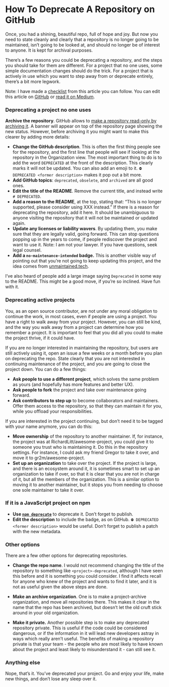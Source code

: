 # How To Deprecate A Repository on GitHub

Once, you had a shining, beautiful repo, full of hope and joy. But now you need to state cleanly and clearly that a repository is no longer going to be maintained, isn’t going to be looked at, and should no longer be of interest to anyone. It is kept for archival purposes.    

There’s a few reasons you could be deprecating a repository, and the steps you should take for them are different. For a project that no one uses, some simple documentation changes should do the trick. For a project that is actively in use which you want to step away from or deprecate entirely, there’s a bit more legwork.  
  
Note: I have made a [checklist](https://gist.github.com/RichardLitt/741cb6f2fd6c75c0c5f51958160853a9) from this article you can follow. You can edit this article on [GitHub](https://github.com/RichardLitt/knowledge/blob/master/how-to-deprecate-a-repository-on-github.md) or [read it on Medium](https://medium.com/maintainer-io/how-to-deprecate-a-repository-on-github-8f0ceb9155e).
    
### Deprecating a project no one uses  

**Archive the repository**. GitHub allows to [make a repository read-only by archiving it](https://blog.github.com/2017-11-08-archiving-repositories/). A banner will appear on top of the repository page showing the new status. However, before archiving it you might want to make this clearer by adding more details:

- **Change the GitHub description**. This is often the first thing people see for the repository, and the first line that people will see if looking at the repository in the Organization view.
The most important thing to do is to add the word `DEPRECATED` at the front of the description. This clearly marks it will not be updated. You can also add an emoji to it. `⛔️ DEPRECATED <former description>` makes it pop out a bit more.  
- **Add GitHub topics**: `deprecated`, `obselete`, and `archived` are all good ones.  
- **Edit the title of the README**. Remove the current title, and instead write `# DEPRECATED`.  
- **Add a reason to the README**, at the top, stating that: “This is no longer supported, please consider using XXX instead.” If there is a reason for deprecating the repository, add it here. It should be unambiguous to anyone visiting the repository that it will not be maintained or updated again.    
- **Update any licenses or liability wavers**. By updating them, you make sure that they are legally valid, going forward. This can stop questions popping up in the years to come, if people rediscover the project and want to use it. Note: I am not your lawyer. If you have questions, seek legal counsel.  
- **Add a `no-maintenance-intended` badge.** This is another visible way of pointing out that you’re not going to keep updating this project, and the idea comes from  [unmaintained.tech](http://unmaintained.tech).

I’ve also heard of people add a large image saying `Deprecated` in some way to the README. This might be a good move, if you’re so inclined. Have fun with it.
  
### Deprecating active projects

You, as an open source contributor, are not under any moral obligation to continue the work, in most cases, even if people are using a project. You have a right to walk away from your project. However, you can still be kind, and the way you walk away from a project can determine how you remember a project. It is important to feel that you did all you could to make the project thrive, if it could have.

If you are no longer interested in maintaining the repository, but users are still actively using it, open an issue a few weeks or a month before you plan on deprecating the repo. State clearly that you are not interested in continuing maintenance of the project, and you are going to close the project down. You can do a few things: 

- **Ask people to use a different project**, which solves the same problem as yours (and hopefully has more features and better UX).  
- **Ask people to fork** the project and take over maintenance going forward.  
- **Ask contributors to step up** to become collaborators and maintainers. Offer them access to the repository, so that they can maintain it for you, while you offload your responsibilities.  

If you are interested in the project continuing, but don’t need it to be tagged with your name anymore, you can do this:

- **Move ownership** of the repository to another maintainer. If, for instance, the project was at RichardLitt/awesome-project, you could give it to someone you trust who is maintaining it. Do this in the repository settings. For instance, I could ask my friend Gregor to take it over, and move it to gr2m/awesome-project.  
- **Set up an organization** to take over the project. If the project is large, and there is an ecosystem around it, it is sometimes smart to set up an organization to take if over, so that it is clear that you are not in charge of it, but all the members of the organization. This is a similar option to moving it to another maintainer, but it stops you from needing to choose one sole maintainer to take it over.

### If it is a JavaScript project on npm

- **Use [`npm deprecate`](https://docs.npmjs.com/cli/deprecate)** to deprecate it. Don’t forget to publish.
- **Edit the description** to include the badge, as on GitHub. `⛔️ DEPRECATED <former description>` would be useful. Don’t forget to publish a patch with the new metadata.

### Other options

There are a few other options for deprecating repositories.

- **Change the repo name**. I would not recommend changing the title of the repository to something like `<project>-deprecated`, although I have seen this before and it is something you could consider. I find it affects recall for anyone who knew of the project and wants to find it later, and it is not as useful given the above steps are done.

- **Make an archive organization**. One is to make a project-archive organization, and move all repositories there. This makes it clear in the name that the repo has been archived, but doesn’t let the old cruft stick around in your old organization. 

- **Make it private.** Another possible step is to make any deprecated repository private. This is useful if the code could be considered dangerous, or if the information in it will lead new developers astray in ways which really aren’t useful. The benefits of making a repository private is that your team - the people who are most likely to have known about the project and least likely to misunderstand it - can still see it.
  
### Anything else  

Nope, that’s it. You’ve deprecated your project. Go and enjoy your life, make new things, and don’t lose any sleep over it.
